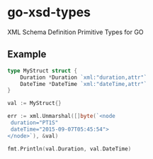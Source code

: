 # go-xsd-types
XML Schema Definition Primitive Types for GO

## Example
```go
type MyStruct struct {
	Duration *Duration `xml:"duration,attr"`
	DateTime *DateTime `xml:"dateTime,attr"`
}

val := MyStruct{}

err := xml.Unmarshal([]byte(`<node
 duration="PT1S"
 dateTime="2015-09-07T05:45:54">
</node>`), &val)

fmt.Println(val.Duration, val.DateTime)
```
